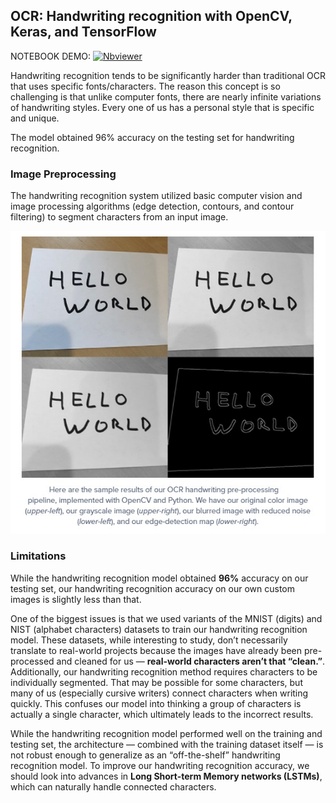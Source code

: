 
## OCR: Handwriting recognition with OpenCV, Keras, and TensorFlow

NOTEBOOK DEMO:  [![Nbviewer](https://github.com/jupyter/design/blob/master/logos/Badges/nbviewer_badge.svg)](https://nbviewer.jupyter.org/github/shejz/OCR/blob/main/Handwriting%20Recognition/ocr_handwriting_recognition.ipynb)

 Handwriting recognition tends to be significantly harder than traditional OCR that uses specific fonts/characters. The reason this concept is so challenging is that unlike computer fonts, there are nearly infinite variations of handwriting styles. Every one of us has a personal style that is specific and unique.

The model obtained 96% accuracy on the testing set for handwriting recognition.

### Image Preprocessing

The handwriting recognition system utilized basic computer vision and image processing algorithms (edge detection, contours, and contour filtering) to segment characters from an input image.

![](https://github.com/shejz/OCR/blob/main/Handwriting%20Recognition/image%20pre-processing.jpg)

### Limitations

While the handwriting recognition model obtained **96%** accuracy on our testing set, our handwriting recognition accuracy on our own custom images is slightly less than that. 

One of the biggest issues is that we used variants of the MNIST (digits) and NIST (alphabet characters) datasets to train our handwriting recognition model. These datasets, while interesting to study, don’t necessarily translate to real-world projects because the images have already been pre-processed and cleaned for us — **real-world characters aren’t that “clean.”**. Additionally, our handwriting recognition method requires characters to be individually segmented. That may be possible for some characters, but many of us (especially cursive writers) connect characters when writing quickly. This confuses our model into thinking a group of characters is actually a single character, which ultimately leads to the incorrect results.

While the handwriting recognition model performed well on the training and testing set, the architecture — combined with the training dataset itself — is not robust enough to generalize as an “off-the-shelf” handwriting recognition model. To improve our handwriting recognition accuracy, we should look into advances in **Long Short-term Memory networks (LSTMs)**, which can naturally handle connected characters.




